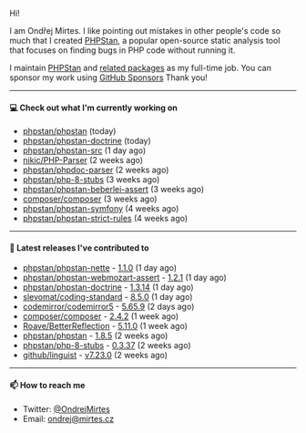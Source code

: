Hi!

I am Ondřej Mirtes. I like pointing out mistakes in other people's code so much that I created [PHPStan](https://phpstan.org/), a popular open-source static analysis tool that focuses on finding bugs in PHP code without running it.

I maintain [PHPStan](https://github.com/phpstan/phpstan) and [related packages](https://github.com/phpstan/) as my full-time job. You can sponsor my work using [GitHub Sponsors](https://github.com/sponsors/ondrejmirtes) Thank you!

---

#### 💻 Check out what I'm currently working on

- [phpstan/phpstan](https://github.com/phpstan/phpstan) (today)
- [phpstan/phpstan-doctrine](https://github.com/phpstan/phpstan-doctrine) (today)
- [phpstan/phpstan-src](https://github.com/phpstan/phpstan-src) (1 day ago)
- [nikic/PHP-Parser](https://github.com/nikic/PHP-Parser) (2 weeks ago)
- [phpstan/phpdoc-parser](https://github.com/phpstan/phpdoc-parser) (2 weeks ago)
- [phpstan/php-8-stubs](https://github.com/phpstan/php-8-stubs) (3 weeks ago)
- [phpstan/phpstan-beberlei-assert](https://github.com/phpstan/phpstan-beberlei-assert) (3 weeks ago)
- [composer/composer](https://github.com/composer/composer) (3 weeks ago)
- [phpstan/phpstan-symfony](https://github.com/phpstan/phpstan-symfony) (4 weeks ago)
- [phpstan/phpstan-strict-rules](https://github.com/phpstan/phpstan-strict-rules) (4 weeks ago)

---

#### 🔭 Latest releases I've contributed to

- [phpstan/phpstan-nette](https://github.com/phpstan/phpstan-nette) - [1.1.0](https://github.com/phpstan/phpstan-nette/releases/tag/1.1.0) (1 day ago)
- [phpstan/phpstan-webmozart-assert](https://github.com/phpstan/phpstan-webmozart-assert) - [1.2.1](https://github.com/phpstan/phpstan-webmozart-assert/releases/tag/1.2.1) (1 day ago)
- [phpstan/phpstan-doctrine](https://github.com/phpstan/phpstan-doctrine) - [1.3.14](https://github.com/phpstan/phpstan-doctrine/releases/tag/1.3.14) (1 day ago)
- [slevomat/coding-standard](https://github.com/slevomat/coding-standard) - [8.5.0](https://github.com/slevomat/coding-standard/releases/tag/8.5.0) (1 day ago)
- [codemirror/codemirror5](https://github.com/codemirror/codemirror5) - [5.65.9](https://github.com/codemirror/codemirror5/releases/tag/5.65.9) (2 days ago)
- [composer/composer](https://github.com/composer/composer) - [2.4.2](https://github.com/composer/composer/releases/tag/2.4.2) (1 week ago)
- [Roave/BetterReflection](https://github.com/Roave/BetterReflection) - [5.11.0](https://github.com/Roave/BetterReflection/releases/tag/5.11.0) (1 week ago)
- [phpstan/phpstan](https://github.com/phpstan/phpstan) - [1.8.5](https://github.com/phpstan/phpstan/releases/tag/1.8.5) (2 weeks ago)
- [phpstan/php-8-stubs](https://github.com/phpstan/php-8-stubs) - [0.3.37](https://github.com/phpstan/php-8-stubs/releases/tag/0.3.37) (2 weeks ago)
- [github/linguist](https://github.com/github/linguist) - [v7.23.0](https://github.com/github/linguist/releases/tag/v7.23.0) (2 weeks ago)

---

#### 📫 How to reach me

- Twitter: [@OndrejMirtes](https://twitter.com/ondrejmirtes)
- Email: [ondrej@mirtes.cz](mailto:ondrej@mirtes.cz)
